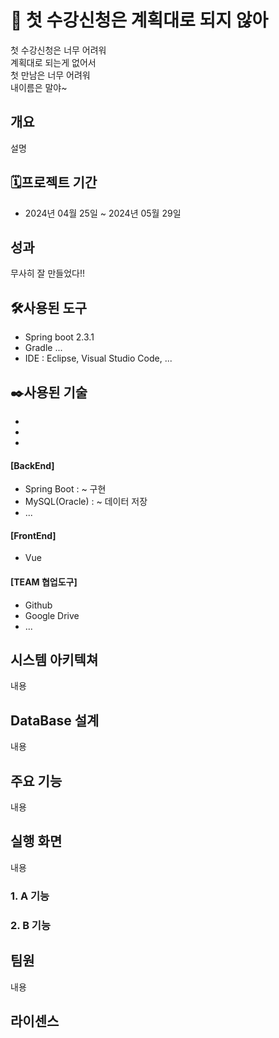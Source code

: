 # 📖 첫 수강신청은 계획대로 되지 않아
 첫 수강신청은 너무 어려워 <br/>
 계획대로 되는게 없어서<br/>
 첫 만남은 너무 어려워<br/>
 내이름은 말야~ <br/>

## 개요
설명

## 🗓️프로젝트 기간
* 2024년 04월 25일 ~ 2024년 05월 29일

## 성과
무사히 잘 만들었다!!
## 🛠️사용된 도구
* Spring boot 2.3.1
* Gradle ...
* IDE : Eclipse, Visual Studio Code, ...

## ✒️사용된 기술
* 
*
*
#### [BackEnd]
 * Spring Boot : ~ 구현
 * MySQL(Oracle) : ~ 데이터 저장
 * ...

#### [FrontEnd]
 * Vue

#### [TEAM 협업도구]
 * Github
 * Google Drive
 * ...

## 시스템 아키텍쳐
내용



## DataBase 설계
내용
## 주요 기능
내용
## 실행 화면
내용
### 1. A 기능
### 2. B 기능


## 팀원
내용

## 라이센스
